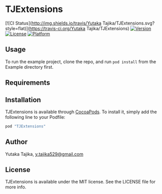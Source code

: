 # TJExtensions

[![CI Status](http://img.shields.io/travis/Yutaka Tajika/TJExtensions.svg?style=flat)](https://travis-ci.org/Yutaka Tajika/TJExtensions)
[![Version](https://img.shields.io/cocoapods/v/TJExtensions.svg?style=flat)](http://cocoapods.org/pods/TJExtensions)
[![License](https://img.shields.io/cocoapods/l/TJExtensions.svg?style=flat)](http://cocoapods.org/pods/TJExtensions)
[![Platform](https://img.shields.io/cocoapods/p/TJExtensions.svg?style=flat)](http://cocoapods.org/pods/TJExtensions)

## Usage

To run the example project, clone the repo, and run `pod install` from the Example directory first.

## Requirements

## Installation

TJExtensions is available through [CocoaPods](http://cocoapods.org). To install
it, simply add the following line to your Podfile:

```ruby
pod "TJExtensions"
```

## Author

Yutaka Tajika, y.tajika529@gmail.com

## License

TJExtensions is available under the MIT license. See the LICENSE file for more info.
